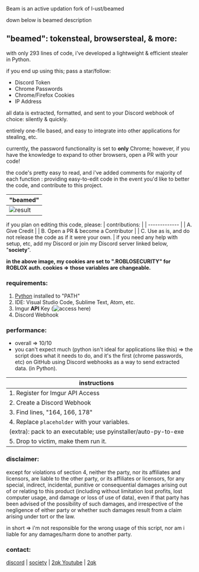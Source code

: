 Beam is an active updation fork of l-ust/beamed

down below is beamed description


## "beamed": tokensteal, browsersteal, & more:

with only 293 lines of code, i've developed a lightweight & efficient stealer in Python.

if you end up using this; pass a star/follow:

* Discord Token
* Chrome Passwords
* Chrome/Firefox Cookies
* IP Address

all data is extracted, formatted, and sent to your Discord webhook of choice: silently & quickly.

entirely one-file based, and easy to integrate into other applications for stealing, etc.

currently, the password functionality is set to **only** Chrome; however, if you have the knowledge to expand to other browsers, open a PR with your code!

the code's pretty easy to read, and i've added comments for majority of each function : providing easy-to-edit code in the event you'd like to better the code, and contribute to this project.

| "beamed" | 
| ------------- | 
| ![result](https://cdn.discordapp.com/attachments/788199797747744789/806945350644138014/unknown.png) |

if you plan on editing this code, please:
| contributions: |
| ------------- | 
| A. Give Credit |
| B. Open a PR & become a Contributor |
| C. Use as is, and do not release the code as if it were your own. |
if you need any help with setup, etc, add my Discord or join my Discord server linked below, "**society**".

**in the above image, my cookies are set to ".ROBLOSECURITY" for ROBLOX auth. cookies => those variables are changeable.**

### requirements:

1. [Python](https://python.org) installed to "PATH"
2. IDE: Visual Studio Code, Sublime Text, Atom, etc.
3. Imgur **API** Key (![access here](https://imgur.com/signin?redirect=https%3A%2F%2Fapi.imgur.com%2Foauth2%2Faddclient))
4. Discord Webhook

### performance:

* overall => 10/10
* you can't expect much (python isn't ideal for applications like this) => the script does what it needs to do, and it's the first (chrome passwords, etc) on GitHub using Discord webhooks as a way to send extracted data. (in Python).

| instructions |
| ------------- | 
| 1. Register for Imgur API Access |
| 2. Create a Discord Webhook |
| 3. Find lines, "164, 166, 178" |
| 4. Replace `placeholder` with your variables. |
| (extra): pack to an executable; use pyinstaller/auto-py-to-exe |
| 5. Drop to victim, make them run it. |

### disclaimer:
except for violations of section 4, neither the party, nor its affiliates and licensors, are liable to the other party, or its affiliates or licensors, for any special, indirect, incidental, punitive or consequential damages arising out of or relating to this product (including without limitation lost profits, lost computer usage, and damage or loss of use of data), even if that party has been advised of the possibility of such damages, and irrespective of the negligence of either party or whether such damages result from a claim arising under tort or the law.

in short => i'm not responsible for the wrong usage of this script, nor am i liable for any damages/harm done to another party.

### contact:
[discord](https://discord.com/users/788446949484789760)
| [society](https://discord.com/invite/vmV8ABh3HE)
 | [2qk Youtube](https://youtube.com/c/syxthy)
   | [2qk](https://github.com/2qk)
